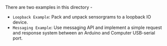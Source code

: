 There are two examples in this directory - 
  * `Loopback Example`: Pack and unpack sensorgrams to a loopback IO device.
  * `Messaging Example`: Use messaging API and implement a simple request and response system between an Arduino and 
                       Computer USB-serial port.
